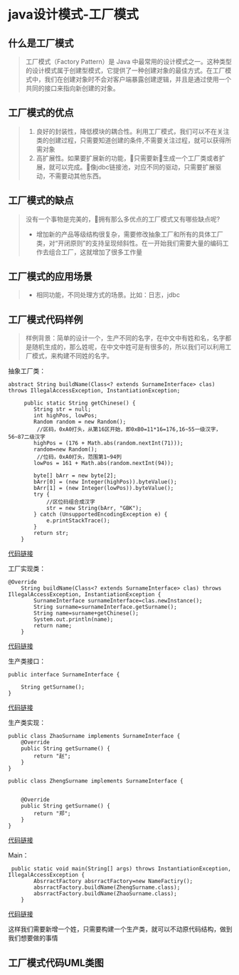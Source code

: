 # java设计模式-工厂模式
## 什么是工厂模式
> 工厂模式（Factory Pattern）是 Java 中最常用的设计模式之一。这种类型的设计模式属于创建型模式，它提供了一种创建对象的最佳方式。在工厂模式中，我们在创建对象时不会对客户端暴露创建逻辑，并且是通过使用一个共同的接口来指向新创建的对象。

## 工厂模式的优点
> 1. 良好的封装性，降低模块的耦合性。利用工厂模式，我们可以不在关注类的创建过程，只需要知道创建的条件,不需要关注过程，就可以获得所需对象
> 2. 高扩展性。如果要扩展新的功能，只需要新生成一个工厂类或者扩展，就可以完成。像jdbc链接池，对应不同的驱动，只需要扩展驱动，不需要动其他东西。

## 工厂模式的缺点
> 没有一个事物是完美的，拥有那么多优点的工厂模式又有哪些缺点呢?
> - 增加新的产品等级结构很复杂，需要修改抽象工厂和所有的具体工厂类，对“开闭原则”的支持呈现倾斜性。在一开始我们需要大量的编码工作去组合工厂，这就增加了很多工作量

## 工厂模式的应用场景
> - 相同功能，不同处理方式的场景。比如：日志，jdbc

## 工厂模式代码样例
> 样例背景：简单的设计一个，生产不同的名字，在中文中有姓和名，名字都是随机生成的，那么姓呢，在中文中姓可是有很多的，所以我们可以利用工厂模式，来构建不同姓的名字。

抽象工厂类：
```
abstract String buildName(Class<? extends SurnameInterface> clas) throws IllegalAccessException, InstantiationException;

     public static String getChinese() {
        String str = null;
        int highPos, lowPos;
        Random random = new Random();
         //区码，0xA0打头，从第16区开始，即0xB0=11*16=176,16~55一级汉字，56~87二级汉字
        highPos = (176 + Math.abs(random.nextInt(71)));
        random=new Random();
         //位码，0xA0打头，范围第1~94列
        lowPos = 161 + Math.abs(random.nextInt(94));

        byte[] bArr = new byte[2];
        bArr[0] = (new Integer(highPos)).byteValue();
        bArr[1] = (new Integer(lowPos)).byteValue();
        try {
            //区位码组合成汉字
            str = new String(bArr, "GBK");
        } catch (UnsupportedEncodingException e) {
            e.printStackTrace();
        }
        return str;
    }
```
[代码链接]()

工厂实现类：
```
@Override
    String buildName(Class<? extends SurnameInterface> clas) throws IllegalAccessException, InstantiationException {
        SurnameInterface surnameInterface=clas.newInstance();
        String surname=surnameInterface.getSurname();
        String name=surname+getChinese();
        System.out.println(name);
        return name;
    }
```
[代码链接]()

生产类接口：
```
public interface SurnameInterface {

    String getSurname();
}
```
[代码链接]()

生产类实现：
```
public class ZhaoSurname implements SurnameInterface {
    @Override
    public String getSurname() {
        return "赵";
    }
}
```
```
public class ZhengSurname implements SurnameInterface {


    @Override
    public String getSurname() {
        return "郑";
    }
}
```
[代码链接]()

Main：
```
 public static void main(String[] args) throws InstantiationException, IllegalAccessException {
        AbsrractFactory absrractFactory=new NameFactiry();
        absrractFactory.buildName(ZhengSurname.class);
        absrractFactory.buildName(ZhaoSurname.class);
    }
```
[代码链接]()

这样我们需要新增一个姓，只需要构建一个生产类，就可以不动原代码结构，做到我们想要做的事情

## 工厂模式代码UML类图


